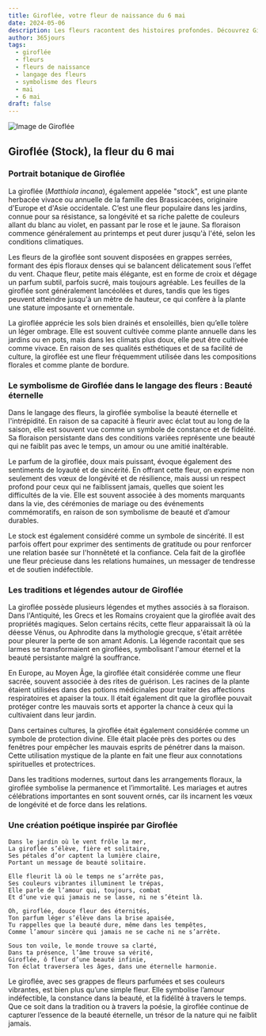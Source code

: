 ```yaml
---
title: Giroflée, votre fleur de naissance du 6 mai
date: 2024-05-06
description: Les fleurs racontent des histoires profondes. Découvrez Giroflée, votre fleur de naissance du 6 mai, ses symboles et récits fascinants. Plongez dans sa signification et son langage unique dans l'art floral.
author: 365jours
tags:
  - giroflée
  - fleurs
  - fleurs de naissance
  - langage des fleurs
  - symbolisme des fleurs
  - mai
  - 6 mai
draft: false
---
```



![Image de Giroflée](https://cdn.pixabay.com/photo/2019/05/31/23/34/matthiola-4243235_1280.jpg#center)


## Giroflée (Stock), la fleur du 6 mai

### Portrait botanique de Giroflée

La giroflée (_Matthiola incana_), également appelée "stock", est une plante herbacée vivace ou annuelle de la famille des Brassicacées, originaire d'Europe et d'Asie occidentale. C’est une fleur populaire dans les jardins, connue pour sa résistance, sa longévité et sa riche palette de couleurs allant du blanc au violet, en passant par le rose et le jaune. Sa floraison commence généralement au printemps et peut durer jusqu'à l'été, selon les conditions climatiques.

Les fleurs de la giroflée sont souvent disposées en grappes serrées, formant des épis floraux denses qui se balancent délicatement sous l’effet du vent. Chaque fleur, petite mais élégante, est en forme de croix et dégage un parfum subtil, parfois sucré, mais toujours agréable. Les feuilles de la giroflée sont généralement lancéolées et dures, tandis que les tiges peuvent atteindre jusqu'à un mètre de hauteur, ce qui confère à la plante une stature imposante et ornementale.

La giroflée apprécie les sols bien drainés et ensoleillés, bien qu’elle tolère un léger ombrage. Elle est souvent cultivée comme plante annuelle dans les jardins ou en pots, mais dans les climats plus doux, elle peut être cultivée comme vivace. En raison de ses qualités esthétiques et de sa facilité de culture, la giroflée est une fleur fréquemment utilisée dans les compositions florales et comme plante de bordure.

### Le symbolisme de Giroflée dans le langage des fleurs : Beauté éternelle

Dans le langage des fleurs, la giroflée symbolise la beauté éternelle et l'intrépidité. En raison de sa capacité à fleurir avec éclat tout au long de la saison, elle est souvent vue comme un symbole de constance et de fidélité. Sa floraison persistante dans des conditions variées représente une beauté qui ne faiblit pas avec le temps, un amour ou une amitié inaltérable.

Le parfum de la giroflée, doux mais puissant, évoque également des sentiments de loyauté et de sincérité. En offrant cette fleur, on exprime non seulement des vœux de longévité et de résilience, mais aussi un respect profond pour ceux qui ne faiblissent jamais, quelles que soient les difficultés de la vie. Elle est souvent associée à des moments marquants dans la vie, des cérémonies de mariage ou des événements commémoratifs, en raison de son symbolisme de beauté et d’amour durables.

Le stock est également considéré comme un symbole de sincérité. Il est parfois offert pour exprimer des sentiments de gratitude ou pour renforcer une relation basée sur l'honnêteté et la confiance. Cela fait de la giroflée une fleur précieuse dans les relations humaines, un messager de tendresse et de soutien indéfectible.

### Les traditions et légendes autour de Giroflée

La giroflée possède plusieurs légendes et mythes associés à sa floraison. Dans l'Antiquité, les Grecs et les Romains croyaient que la giroflée avait des propriétés magiques. Selon certains récits, cette fleur apparaissait là où la déesse Vénus, ou Aphrodite dans la mythologie grecque, s'était arrêtée pour pleurer la perte de son amant Adonis. La légende racontait que ses larmes se transformaient en giroflées, symbolisant l'amour éternel et la beauté persistante malgré la souffrance.

En Europe, au Moyen Âge, la giroflée était considérée comme une fleur sacrée, souvent associée à des rites de guérison. Les racines de la plante étaient utilisées dans des potions médicinales pour traiter des affections respiratoires et apaiser la toux. Il était également dit que la giroflée pouvait protéger contre les mauvais sorts et apporter la chance à ceux qui la cultivaient dans leur jardin.

Dans certaines cultures, la giroflée était également considérée comme un symbole de protection divine. Elle était placée près des portes ou des fenêtres pour empêcher les mauvais esprits de pénétrer dans la maison. Cette utilisation mystique de la plante en fait une fleur aux connotations spirituelles et protectrices.

Dans les traditions modernes, surtout dans les arrangements floraux, la giroflée symbolise la permanence et l’immortalité. Les mariages et autres célébrations importantes en sont souvent ornés, car ils incarnent les vœux de longévité et de force dans les relations.

### Une création poétique inspirée par Giroflée

```
Dans le jardin où le vent frôle la mer,  
La giroflée s’élève, fière et solitaire,  
Ses pétales d’or captent la lumière claire,  
Portant un message de beauté solitaire.

Elle fleurit là où le temps ne s’arrête pas,  
Ses couleurs vibrantes illuminent le trépas,  
Elle parle de l’amour qui, toujours, combat  
Et d’une vie qui jamais ne se lasse, ni ne s’éteint là.

Oh, giroflée, douce fleur des éternités,  
Ton parfum léger s’élève dans la brise apaisée,  
Tu rappelles que la beauté dure, même dans les tempêtes,  
Comme l’amour sincère qui jamais ne se cache ni ne s’arrête.

Sous ton voile, le monde trouve sa clarté,  
Dans ta présence, l’âme trouve sa vérité,  
Giroflée, ô fleur d’une beauté infinie,  
Ton éclat traversera les âges, dans une éternelle harmonie.
```

Le giroflée, avec ses grappes de fleurs parfumées et ses couleurs vibrantes, est bien plus qu’une simple fleur. Elle symbolise l’amour indéfectible, la constance dans la beauté, et la fidélité à travers le temps. Que ce soit dans la tradition ou à travers la poésie, la giroflée continue de capturer l’essence de la beauté éternelle, un trésor de la nature qui ne faiblit jamais.